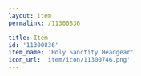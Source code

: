 ```yaml
---
layout: item
permalink: /11300836

title: Item
id: '11300836'
item_name: 'Holy Sanctity Headgear'
icon_url: 'item/icon/11300746.png'
---
```

